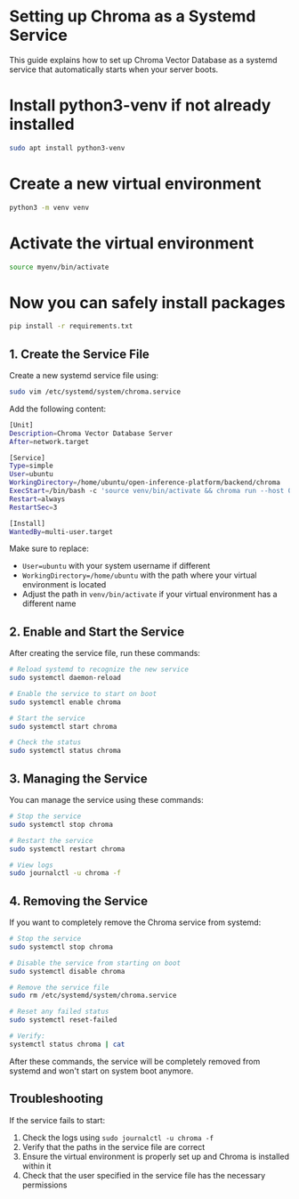 # Setting up Chroma as a Systemd Service

This guide explains how to set up Chroma Vector Database as a systemd service that automatically starts when your server boots.

# Install python3-venv if not already installed
```bash
sudo apt install python3-venv
```

# Create a new virtual environment
```bash
python3 -m venv venv
```

# Activate the virtual environment
```bash
source myenv/bin/activate
```

# Now you can safely install packages
```bash
pip install -r requirements.txt
```

## 1. Create the Service File

Create a new systemd service file using:

```bash
sudo vim /etc/systemd/system/chroma.service
```

Add the following content:

```bash
[Unit]
Description=Chroma Vector Database Server
After=network.target

[Service]
Type=simple
User=ubuntu
WorkingDirectory=/home/ubuntu/open-inference-platform/backend/chroma
ExecStart=/bin/bash -c 'source venv/bin/activate && chroma run --host 0.0.0.0 --port 8000 --path ./chroma_db'
Restart=always
RestartSec=3

[Install]
WantedBy=multi-user.target
```

Make sure to replace:
- `User=ubuntu` with your system username if different
- `WorkingDirectory=/home/ubuntu` with the path where your virtual environment is located
- Adjust the path in `venv/bin/activate` if your virtual environment has a different name

## 2. Enable and Start the Service

After creating the service file, run these commands:

```bash
# Reload systemd to recognize the new service
sudo systemctl daemon-reload

# Enable the service to start on boot
sudo systemctl enable chroma

# Start the service
sudo systemctl start chroma

# Check the status
sudo systemctl status chroma
```

## 3. Managing the Service

You can manage the service using these commands:

```bash
# Stop the service
sudo systemctl stop chroma

# Restart the service
sudo systemctl restart chroma

# View logs
sudo journalctl -u chroma -f
```

## 4. Removing the Service

If you want to completely remove the Chroma service from systemd:

```bash
# Stop the service
sudo systemctl stop chroma

# Disable the service from starting on boot
sudo systemctl disable chroma

# Remove the service file
sudo rm /etc/systemd/system/chroma.service

# Reset any failed status
sudo systemctl reset-failed

# Verify:
systemctl status chroma | cat
```

After these commands, the service will be completely removed from systemd and won't start on system boot anymore.

## Troubleshooting

If the service fails to start:
1. Check the logs using `sudo journalctl -u chroma -f`
2. Verify that the paths in the service file are correct
3. Ensure the virtual environment is properly set up and Chroma is installed within it
4. Check that the user specified in the service file has the necessary permissions